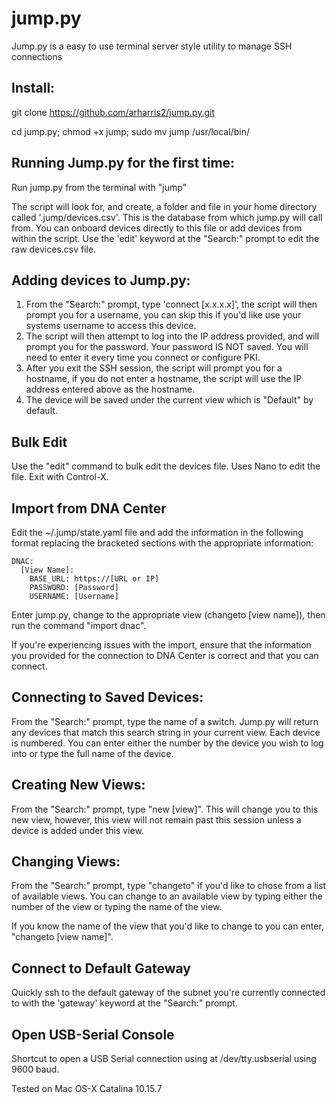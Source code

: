 # jump.py
Jump.py is a easy to use terminal server style utility to manage SSH connections

## Install:

git clone https://github.com/arharris2/jump.py.git

cd jump.py; chmod +x jump; sudo mv jump /usr/local/bin/

## Running Jump.py for the first time:

Run jump.py from the terminal with "jump"

The script will look for, and create, a folder and file in your home directory called '.jump/devices.csv'. This is the database from which jump.py will call from. You can onboard devices directly to this file or add devices from within the script. Use the 'edit' keyword at the "Search:" prompt to edit the raw devices.csv file.

## Adding devices to Jump.py:

1. From the "Search:" prompt, type 'connect [x.x.x.x]', the script will then prompt you for a username, you can skip this if you'd like use your systems username to access this device.
2. The script will then attempt to log into the IP address provided, and will prompt you for the password. Your password IS NOT saved. You will need to enter it every time you connect or configure PKI.
3. After you exit the SSH session, the script will prompt you for a hostname, if you do not enter a hostname, the script will use the IP address entered above as the hostname.
4. The device will be saved under the current view which is "Default" by default.

## Bulk Edit
Use the "edit" command to bulk edit the devices file. Uses Nano to edit the file. Exit with Control-X.

## Import from DNA Center
Edit the ~/.jump/state.yaml file and add the information in the following format replacing the bracketed sections with the appropriate information:
```
DNAC:
  [View Name]:
    BASE_URL: https://[URL or IP]
    PASSWORD: [Password]
    USERNAME: [Username]
```
Enter jump.py, change to the appropriate view (changeto [view name]), then run the command "import dnac".

If you're experiencing issues with the import, ensure that the information you provided for the connection to DNA Center is correct and that you can connect.

## Connecting to Saved Devices:

From the "Search:" prompt, type the name of a switch. Jump.py will return any devices that match this search string in your current view. Each device is numbered. You can enter either the number by the device you wish to log into or type the full name of the device.

## Creating New Views:

From the "Search:" prompt, type "new [view]". This will change you to this new view, however, this view will not remain past this session unless a device is added under this view.
## Changing Views:

From the "Search:" prompt, type "changeto" if you'd like to chose from a list of available views. You can change to an available view by typing either the number of the view or typing the name of the view.

If you know the name of the view that you'd like to change to you can enter, "changeto [view name]".

## Connect to Default Gateway

Quickly ssh to the default gateway of the subnet you're currently connected to with the 'gateway' keyword at the "Search:" prompt.

## Open USB-Serial Console

Shortcut to open a USB Serial connection using at /dev/tty.usbserial using 9600 baud.

Tested on Mac OS-X Catalina 10.15.7
